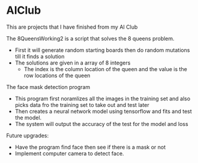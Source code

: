 # AIClub
This are projects that I have finished from my AI Club

The 8QueensWorking2 is a script that solves the 8 queens problem.
  - First it will generate random starting boards then do random mutations till it finds a solution
  - The solutions are given in a array of 8 integers
      - The index is the column location of the queen and the value is the row locations of the queen
      
The face mask detection program
  - This program first noramlizes all the images in the training set and also picks data fro the training set to take out and test later
  - Then creates a neural network model using tensorflow and fits and test the model.
  - The system will output the accuracy of the test for the model and loss
  
  Future upgrades:
  - Have the program find face then see if there is a mask or not
  - Implement computer camera to detect face.
